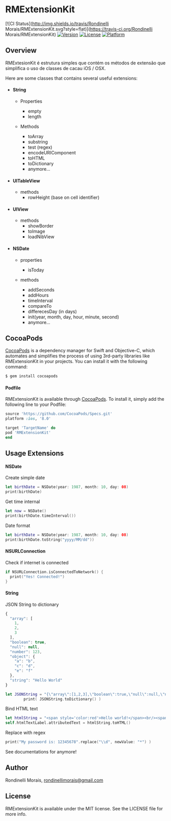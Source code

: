 # RMExtensionKit

[![CI Status](http://img.shields.io/travis/Rondinelli Morais/RMExtensionKit.svg?style=flat)](https://travis-ci.org/Rondinelli Morais/RMExtensionKit)
[![Version](https://img.shields.io/cocoapods/v/RMExtensionKit.svg?style=flat)](http://cocoapods.org/pods/RMExtensionKit)
[![License](https://img.shields.io/cocoapods/l/RMExtensionKit.svg?style=flat)](http://cocoapods.org/pods/RMExtensionKit)
[![Platform](https://img.shields.io/cocoapods/p/RMExtensionKit.svg?style=flat)](http://cocoapods.org/pods/RMExtensionKit)

## Overview
RMExtesionKit é estrutura simples que contém os métodos de extensão que simplifica o uso de classes de cacau iOS / OSX.

Here are some classes that contains several useful extensions:

- #### String
	+ Properties
		* empty
		* length

	+ Methods
		* toArray
		* substring
		* test (regex)
		* encodeURIComponent
		* toHTML
		* toDictionary
		* anymore...

- #### UITableView
	+ methods
		* rowHeight (base on cell identifier)

- #### UIView
	+ methods
		* showBorder
		* toImage
		* loadNibView

- #### NSDate
	+ properties
		* isToday

	+ methods
		* addSeconds
		* addHours
		* timeInterval
		* compareTo
		* differecesDay (in days)
		* init(year, month, day, hour, minute, second)
		* anymore...

## CocoaPods

[CocoaPods](http://cocoapods.org) is a dependency manager for Swift and Objective-C, which automates and simplifies the process of using 3rd-party libraries like RMExtensionKit in your projects. You can install it with the following command:

```bash
$ gem install cocoapods
```

#### Podfile

RMExtensionKit is available through [CocoaPods](http://cocoapods.org). To install
it, simply add the following line to your Podfile:

```ruby
source 'https://github.com/CocoaPods/Specs.git'
platform :ios, '8.0'

target 'TargetName' do
pod 'RMExtensionKit'
end
```

## Usage Extensions

#### NSDate

Create simple date
```swift
let birthDate = NSDate(year: 1987, month: 10, day: 08)
print(birthDate)
```

Get time internal
```swift
let now = NSDate()
print(birthDate.timeInterval())
```
Date format
```swift
let birthDate = NSDate(year: 1987, month: 10, day: 08)
print(birthDate.toString("yyyy/MM/dd"))
```

#### NSURLConnection

Check if internet is connected
```swift
if NSURLConnection.isConnectedToNetwork() {
  print("Yes! Connected!")
}
```

#### String

JSON String to dictionary
```javascript
{
  "array": [
    1,
    2,
    3
  ],
  "boolean": true,
  "null": null,
  "number": 123,
  "object": {
    "a": "b",
    "c": "d",
    "e": "f"
  },
  "string": "Hello World"
}
```

```swift
let JSONString = "{\"array\":[1,2,3],\"boolean\":true,\"null\":null,\"number\":123,\"object\":{\"a\":\"b\",\"c\":\"d\",\"e\":\"f\"},\"string\":\"Hello World\"}"
        print( JSONString.toDictionary() )
```

Bind HTML text
```swift
let htmlString = "<span style='color:red'>Hello world!</span><br/><span>This is a simple HTML text. This is <b>bold!</b></span>"
self.htmlTextLabel.attributedText = htmlString.toHTML()
```

Replace with regex
```swift
print("My password is: 12345678".replace("\\d", newValue: "*") )
```

See documentations for anymore!

## Author

Rondinelli Morais, rondinellimorais@gmail.com

## License

RMExtensionKit is available under the MIT license. See the LICENSE file for more info.

